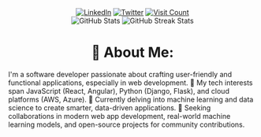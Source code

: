 <div style="text-align: center;" align="center" dir="auto">
  <a href="https://linkedin.com/in/kvictor"><img src="https://img.shields.io/badge/LinkedIn-%230077B5.svg?logo=linkedin&logoColor=white" alt="LinkedIn"></a>
  <a href="https://twitter.com/Don_VKariuki"><img src="https://img.shields.io/badge/Twitter-%231DA1F2.svg?logo=Twitter&logoColor=white" alt="Twitter"></a>
  <a href="https://visitcount.itsvg.in/api?id=victorKariuki&icon=6&color=3"><img src="https://visitcount.itsvg.in/api?id=victorKariuki&icon=6&color=3" alt="Visit Count"></a></br>
  <img src="https://github-readme-stats.vercel.app/api?username=victorKariuki&count_private=true&show_icons=true&theme=github_dark&border_radius=30&border_color=39D353&icon_color=39D353&title_color=fff" alt="GitHub Stats">
  <img src="https://github-readme-streak-stats.herokuapp.com/?user=victorKariuki&theme=github-dark&border_color=39D353&icon_color=39D353&title_color=fff" alt="GitHub Streak Stats"></br>
  
</div>
<h1 style="text-align: center;" align="center" dir="auto">💫 About Me:</h1>
<p>I'm a software developer passionate about crafting user-friendly and functional applications, especially in web development. 👀 My tech interests span JavaScript (React, Angular), Python (Django, Flask), and cloud platforms (AWS, Azure). 🌱 Currently delving into machine learning and data science to create smarter, data-driven applications. 💞️ Seeking collaborations in modern web app development, real-world machine learning models, and open-source projects for community contributions.</p>

